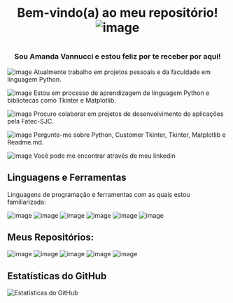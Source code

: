 ## <h1 align="center"> Bem-vindo(a) ao meu repositório!![image](https://github.com/Amandavannuccic/Amandavannuccic/assets/127263243/274959f4-3802-4c26-bcd1-89abcb1e56f1)
<h1/> 

<h3 align="center">Sou Amanda Vannucci e estou feliz por te receber por aqui!</h3>

![image](https://github.com/Amandavannuccic/Amandavannuccic/assets/127263243/43fec760-0e5f-467c-9922-c88e06a5f7c3)
Atualmente trabalho em projetos pessoais e da faculdade em linguagem Python.
  
![image](https://github.com/Amandavannuccic/Amandavannuccic/assets/127263243/5b4d9959-7716-4a9a-8e8d-3c7d96de26d4)
Estou em processo de aprendizagem de linguagem Python e bibliotecas como Tkinter e Matplotlib.
  
  
![image](https://github.com/Amandavannuccic/Amandavannuccic/assets/127263243/b93c6b5b-80ef-4e6d-baa0-b31bd7ca9893)
Procuro colaborar em projetos de desenvolvimento de aplicações pela Fatec-SJC.

![image](https://github.com/Amandavannuccic/Amandavannuccic/assets/127263243/0babb94d-7ba6-4ad9-a77e-904810c1064e)
Pergunte-me sobre Python, Customer Tkinter, Tkinter, Matplotlib e Readme.md.
  
![image](https://github.com/Amandavannuccic/Amandavannuccic/assets/127263243/07e47601-1961-4d85-b2e1-abb9e4f42def)
Você pode me encontrar através de meu linkedin
 
## Linguagens e Ferramentas
Linguagens de programação e ferramentas com as quais estou familiarizada:
  
![image](https://github.com/Amandavannuccic/Amandavannuccic/assets/127263243/86d04ab8-e395-4b9d-96d9-6029b6e8c83c)
![image](https://github.com/Amandavannuccic/Amandavannuccic/assets/127263243/5eab3a95-1be7-4630-9efd-f61d1d5e97cb)
![image](https://github.com/Amandavannuccic/Amandavannuccic/assets/127263243/5f5e7467-f694-4aed-bbb9-2db03519b715)
![image](https://github.com/Amandavannuccic/Amandavannuccic/assets/127263243/75a4dd61-555d-4614-8de2-79a59293ed66)
![image](https://github.com/Amandavannuccic/Amandavannuccic/assets/127263243/6b78503f-9662-459e-809a-f55a72284598)
![image](https://github.com/Amandavannuccic/Amandavannuccic/assets/127263243/06df2867-7754-4da6-a2c3-a2f064435024)
  
## Meus Repositórios:

![image](https://github.com/Amandavannuccic/Amandavannuccic/assets/127263243/f586cfe5-ba13-43aa-86be-68c571e4e394)
![image](https://github.com/Amandavannuccic/Amandavannuccic/assets/127263243/eb505c11-e51a-48f4-8ad3-e6cd9d9c46fa)
![image](https://github.com/Amandavannuccic/Amandavannuccic/assets/127263243/b52cdf87-009b-4f8d-bc35-25e07ada5b81)
![image](https://github.com/Amandavannuccic/Amandavannuccic/assets/127263243/7129f69b-f87f-4158-9544-23344fe15395)
![image](https://github.com/Amandavannuccic/Amandavannuccic/assets/127263243/a77e715b-b4a4-4982-b1e1-b932830ed5f7)

   
## Estatísticas do GitHub

![Estatísticas do GitHub](https://github-readme-stats.vercel.app/Amandavannuccic)
